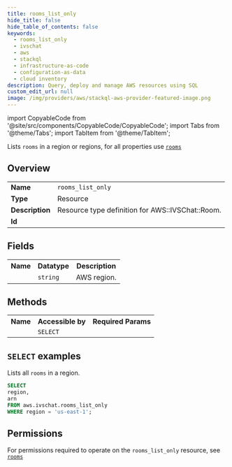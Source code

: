 ```yaml
---
title: rooms_list_only
hide_title: false
hide_table_of_contents: false
keywords:
  - rooms_list_only
  - ivschat
  - aws
  - stackql
  - infrastructure-as-code
  - configuration-as-data
  - cloud inventory
description: Query, deploy and manage AWS resources using SQL
custom_edit_url: null
image: /img/providers/aws/stackql-aws-provider-featured-image.png
---
```


import CopyableCode from '@site/src/components/CopyableCode/CopyableCode';
import Tabs from '@theme/Tabs';
import TabItem from '@theme/TabItem';

Lists <code>rooms</code> in a region or regions, for all properties use <a href="/providers/aws/serviceName/rooms/"><code>rooms</code></a>

## Overview
<table><tbody>
<tr><td><b>Name</b></td><td><code>rooms_list_only</code></td></tr>
<tr><td><b>Type</b></td><td>Resource</td></tr>
<tr><td><b>Description</b></td><td>Resource type definition for AWS::IVSChat::Room.</td></tr>
<tr><td><b>Id</b></td><td><CopyableCode code="aws.ivschat.rooms_list_only" /></td></tr>
</tbody></table>

## Fields
<table><tbody><tr><th>Name</th><th>Datatype</th><th>Description</th></tr><tr><td><CopyableCode code="region" /></td><td><code>string</code></td><td>AWS region.</td></tr>
</tbody></table>

## Methods

<table><tbody>
  <tr>
    <th>Name</th>
    <th>Accessible by</th>
    <th>Required Params</th>
  </tr>
  <tr>
    <td><CopyableCode code="list_resources" /></td>
    <td><code>SELECT</code></td>
    <td><CopyableCode code="region" /></td>
  </tr>
</tbody></table>

## `SELECT` examples
Lists all <code>rooms</code> in a region.
```sql
SELECT
region,
arn
FROM aws.ivschat.rooms_list_only
WHERE region = 'us-east-1';
```


## Permissions

For permissions required to operate on the <code>rooms_list_only</code> resource, see <a href="/providers/aws/ivschat/rooms/#permissions"><code>rooms</code></a>

